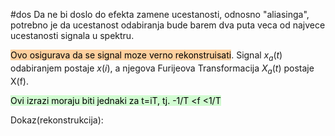 #dos 
Da ne bi doslo do efekta zamene ucestanosti, odnosno "aliasinga", potrebno je da ucestanost odabiranja bude barem dva puta veca od najvece ucestanosti signala u spektru.

<mark style="background: #FFB86CA6;">Ovo osigurava da se signal moze verno rekonstruisati</mark>. 
Signal $x_a(t)$ odabiranjem postaje $x(i)$, a njegova Furijeova Transformacija $X_a(t)$  postaje X(f).

<mark style="background: #BBFABBA6;">Ovi izrazi moraju biti jednaki za t=iT, tj. -1/T <f <1/T</mark>


Dokaz(rekonstrukcija):



